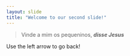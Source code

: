```yaml
---
layout: slide
title: "Welcome to our second slide!"
---
```

> Vinde a mim os pequeninos, 
> _**disse Jesus**_

Use the left arrow to go back!
